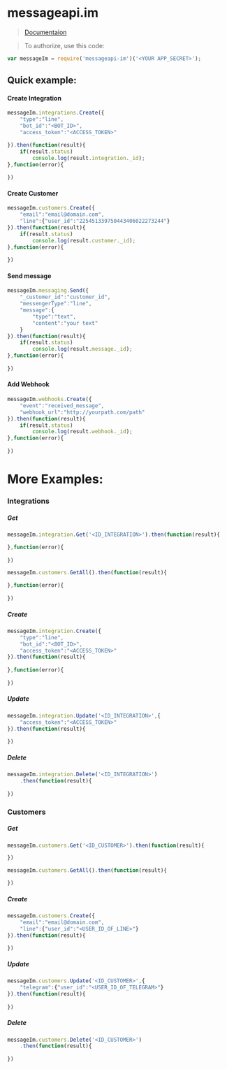 # messageapi.im

> [Documentaion](http://messageapi-doc.azurewebsites.net/)

> To authorize, use this code:

```javascript
var messageIm = require('messageapi-im')('<YOUR APP_SECRET>');
```


## Quick example:
#### Create Integration
```javascript
messageIm.integrations.Create({
    "type":"line",
    "bot_id":"<BOT_ID>",
    "access_token":"<ACCESS_TOKEN>"

}).then(function(result){
    if(result.status)
        console.log(result.integration._id);
},function(error){
    
})
```

#### Create Customer
```javascript
messageIm.customers.Create({
    "email":"email@domain.com",
    "line":{"user_id":"225451339750443406022273244"}
}).then(function(result){
    if(result.status)
        console.log(result.customer._id);
},function(error){
    
})
```


#### Send message
```javascript
messageIm.messaging.Send({
    "_customer_id":"customer_id",
    "messengerType":"line",
    "message":{
        "type":"text",
        "content":"your text"
    }
}).then(function(result){
    if(result.status)
        console.log(result.message._id);
},function(error){
    
})
```

#### Add Webhook
```javascript
messageIm.webhooks.Create({
    "event":"received_message",
    "webhook_url":"http://yourpath.com/path"
}).then(function(result){
    if(result.status)
        console.log(result.webhook._id);
},function(error){
    
})
```


# More Examples:
### Integrations
##### Get

```javascript
messageIm.integration.Get('<ID_INTEGRATION>').then(function(result){

},function(error){
    
})
```
```javascript
messageIm.customers.GetAll().then(function(result){

},function(error){
    
})
```
##### Create
```javascript
messageIm.integration.Create({
    "type":"line",  
    "bot_id":"<BOT_ID>",
    "access_token":"<ACCESS_TOKEN>"
}).then(function(result){
    
},function(error){
    
})
```

##### Update
```javascript
messageIm.integration.Update('<ID_INTEGRATION>',{    
    "access_token":"<ACCESS_TOKEN>"
}).then(function(result){
   
})
```
##### Delete
```javascript
messageIm.integration.Delete('<ID_INTEGRATION>')
    .then(function(result){
   
})
```

### Customers
##### Get

```javascript
messageIm.customers.Get('<ID_CUSTOMER>').then(function(result){

})
```
```javascript
messageIm.customers.GetAll().then(function(result){

})
```

##### Create
```javascript
messageIm.customers.Create({
    "email":"email@domain.com",
    "line":{"user_id":"<USER_ID_OF_LINE>"}
}).then(function(result){
    
})
```

##### Update
```javascript
messageIm.customers.Update('<ID_CUSTOMER>',{    
    "telegram":{"user_id":"<USER_ID_OF_TELEGRAM>"}
}).then(function(result){
   
})
```
##### Delete
```javascript
messageIm.customers.Delete('<ID_CUSTOMER>')
    .then(function(result){
   
})
```